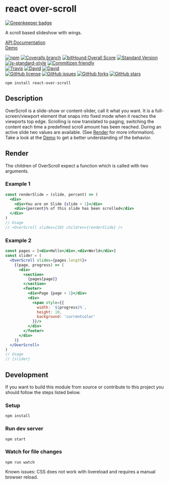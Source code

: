 # react over-scroll

[![Greenkeeper badge](https://badges.greenkeeper.io/sinnerschrader/react-over-scroll.svg)](https://greenkeeper.io/)

A scroll based slideshow with wings.

[API Documentation](https://sinnerschrader.github.io/react-over-scroll/api/)  
[Demo](https://sinnerschrader.github.io/react-over-scroll/)

[![npm](https://img.shields.io/npm/v/react-over-scroll.svg)](https://www.npmjs.com/package/react-over-scroll)
[![Coveralls branch](https://img.shields.io/coveralls/pixelass/react-over-scroll.svg)](https://coveralls.io/github/pixelass/react-over-scroll)
[![bitHound Overall Score](https://www.bithound.io/github/sinnerschrader/react-over-scroll/badges/score.svg)](https://www.bithound.io/github/sinnerschrader/react-over-scroll)
[![Standard Version](https://img.shields.io/badge/release-standard%20version-brightgreen.svg)](https://github.com/conventional-changelog/standard-version)
[![js-standard-style](https://img.shields.io/badge/code%20style-standard-brightgreen.svg)](http://standardjs.com/)
[![Commitizen friendly](https://img.shields.io/badge/commitizen-friendly-brightgreen.svg)](http://commitizen.github.io/cz-cli/)  
[![Travis](https://img.shields.io/travis/sinnerschrader/react-over-scroll.svg)](https://travis-ci.org/sinnerschrader/react-over-scroll)
[![David](https://img.shields.io/david/sinnerschrader/react-over-scroll.svg)](https://david-dm.org/sinnerschrader/react-over-scroll)
[![David](https://img.shields.io/david/dev/sinnerschrader/react-over-scroll.svg)](https://david-dm.org/sinnerschrader/react-over-scroll#info=devDependencies&view=table)  
[![GitHub license](https://img.shields.io/github/license/sinnerschrader/react-over-scroll.svg)](https://github.com/sinnerschrader/react-over-scroll/blob/master/LICENSE)
[![GitHub issues](https://img.shields.io/github/issues/sinnerschrader/react-over-scroll.svg)](https://github.com/sinnerschrader/react-over-scroll/issues)
[![GitHub forks](https://img.shields.io/github/forks/sinnerschrader/react-over-scroll.svg)](https://github.com/sinnerschrader/react-over-scroll/network)
[![GitHub stars](https://img.shields.io/github/stars/sinnerschrader/react-over-scroll.svg)](https://github.com/sinnerschrader/react-over-scroll/stargazers)

```
npm install react-over-scroll
```

## Description
OverScroll is a slide-show or content-slider, call it what you want. It is a full-screen/viewport element that snaps into fixed mode when it reaches the viewports top edge. Scrolling is now translated to paging, switching the content each time a predefined scroll amount has been reached. During an active slide two values are available. (See [Render](https://github.com/sinnerschrader/react-over-scroll/#render) for more information). Take a look at the [Demo](https://sinnerschrader.github.io/react-over-scroll/) to get a better understanding of the behavior.

## Render

The children of OverScroll expect a function which is called with two arguments.

### Example 1
```jsx
const renderSlide = (slide, percent) => (
  <div>
    <div>You are on Slide {slide + 1}</div>
    <div>{percent}% of this slide has been scrolled</div>
  </div>
)
// Usage
// <OverScroll slides={10} children={renderSlide} />
```

### Example 2
```jsx
const pages = [<div>Hello</div>,<div>World</div>]
const slider = (
  <OverScroll slides={pages.length}>
    {(page, progress) => (
      <div>
        <section>
          {pages[page]}
        </section>
        <footer>
          <div>Page {page + 1}</div>
          <div>
            <span style={{
              width: `${progress}%`,
              height: 10,
              background: 'currentcolor'
            }}/>
          </div>
        </footer>
      </div>
    )}
  </OverScroll>
)
// Usage
// {slider}
```

## Development

If you want to build this module from source or contribute to this project you
should follow the steps listed below.

### Setup

```shell
npm install
```

### Run dev server

```shell
npm start
```

### Watch for file changes

```shell
npm run watch
```

Known issues: CSS does not work with livereload and requires a manual browser reload.
